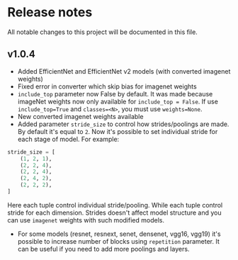 # Release notes
All notable changes to this project will be documented in this file.

##  v1.0.4

- Added EfficientNet and EfficientNet v2 models (with converted imagenet weights)
- Fixed error in converter which skip bias for imagenet weights
- `include_top` parameter now False by default. It was made because imageNet weights now only available for `include_top = False`. 
 If use `include_top=True` and `classes=<N>`, you must use `weights=None`.
- New converted imagenet weights available
- Added parameter `stride_size` to control how strides/poolings are made. By default it's equal to `2`. Now it's possible to set individual stride for each stage of model. 
For example:
```python
stride_size = [
    (1, 2, 1),
    (2, 2, 4),
    (2, 2, 4),
    (2, 4, 2),
    (2, 2, 2),
]
```
Here each tuple control individual stride/pooling. While each tuple control stride for each dimension.
Strides doesn't affect model structure and you can use `imagenet` weights with such modified models.

- For some models (resnet, resnext, senet, densenet, vgg16, vgg19) it's possible to increase number of blocks using `repetition` parameter. It can be useful if you need to add more poolings and layers.